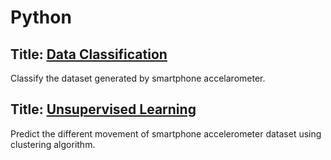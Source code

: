 # Python

## Title: [Data Classification](https://github.com/velsarav/Data-Science/blob/master/Assignments/Python/Classification.ipynb)
Classify the dataset generated by smartphone accelarometer.

## Title: [Unsupervised Learning](https://github.com/velsarav/Data-Science/blob/master/Assignments/Python/Unsupervised%20Learning.ipynb)
Predict the different movement of smartphone accelerometer dataset using clustering algorithm.